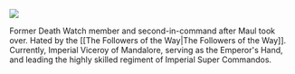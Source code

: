 ![](https://galacticarmory.net/cdn/shop/products/Westar35-1.jpg?v=1675708451)

Former Death Watch member and second-in-command after Maul took over. Hated by the [[The Followers of the Way|The Followers of the Way]]. Currently, Imperial Viceroy of Mandalore, serving as the Emperor's Hand, and leading the highly skilled regiment of Imperial Super Commandos.

